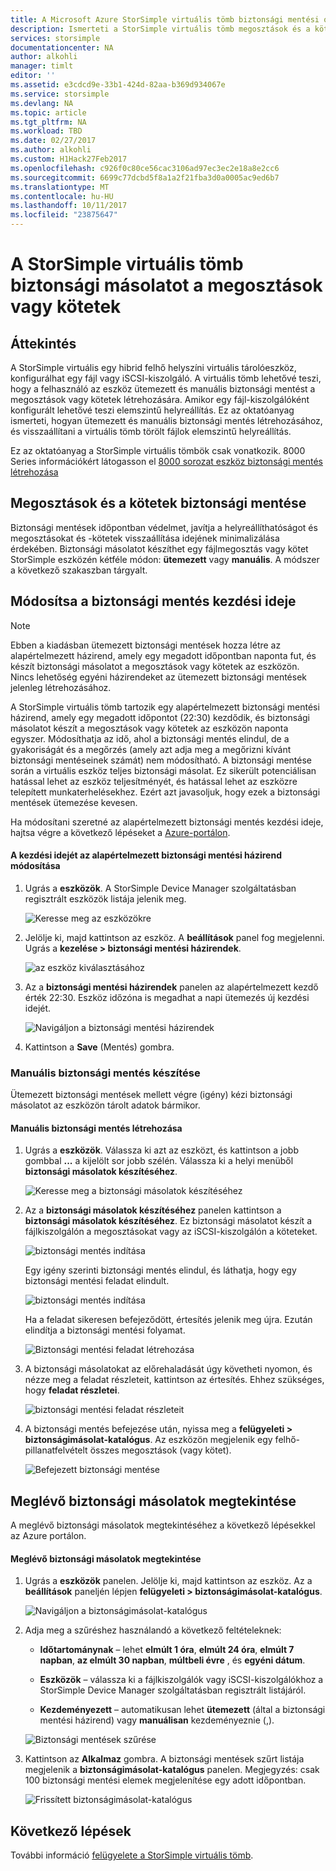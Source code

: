 ```yaml
---
title: A Microsoft Azure StorSimple virtuális tömb biztonsági mentési oktatóanyag |} Microsoft Docs
description: Ismerteti a StorSimple virtuális tömb megosztások és a kötetek biztonsági mentése.
services: storsimple
documentationcenter: NA
author: alkohli
manager: timlt
editor: ''
ms.assetid: e3cdcd9e-33b1-424d-82aa-b369d934067e
ms.service: storsimple
ms.devlang: NA
ms.topic: article
ms.tgt_pltfrm: NA
ms.workload: TBD
ms.date: 02/27/2017
ms.author: alkohli
ms.custom: H1Hack27Feb2017
ms.openlocfilehash: c926f0c80ce56cac3106ad97ec3ec2e18a8e2cc6
ms.sourcegitcommit: 6699c77dcbd5f8a1a2f21fba3d0a0005ac9ed6b7
ms.translationtype: MT
ms.contentlocale: hu-HU
ms.lasthandoff: 10/11/2017
ms.locfileid: "23875647"
---
```

# <a name="back-up-shares-or-volumes-on-your-storsimple-virtual-array"></a>A StorSimple virtuális tömb biztonsági másolatot a megosztások vagy kötetek

## <a name="overview"></a>Áttekintés

A StorSimple virtuális egy hibrid felhő helyszíni virtuális tárolóeszköz, konfigurálhat egy fájl vagy iSCSI-kiszolgáló. A virtuális tömb lehetővé teszi, hogy a felhasználó az eszköz ütemezett és manuális biztonsági mentést a megosztások vagy kötetek létrehozására. Amikor egy fájl-kiszolgálóként konfigurált lehetővé teszi elemszintű helyreállítás. Ez az oktatóanyag ismerteti, hogyan ütemezett és manuális biztonsági mentés létrehozásához, és visszaállítani a virtuális tömb törölt fájlok elemszintű helyreállítás.

Ez az oktatóanyag a StorSimple virtuális tömbök csak vonatkozik. 8000 Series információkért látogasson el [8000 sorozat eszköz biztonsági mentés létrehozása](storsimple-manage-backup-policies-u2.md)

## <a name="back-up-shares-and-volumes"></a>Megosztások és a kötetek biztonsági mentése

Biztonsági mentések időpontban védelmet, javítja a helyreállíthatóságot és megosztásokat és -kötetek visszaállítása idejének minimalizálása érdekében. Biztonsági másolatot készíthet egy fájlmegosztás vagy kötet StorSimple eszközén kétféle módon: **ütemezett** vagy **manuális**. A módszer a következő szakaszban tárgyalt.

## <a name="change-the-backup-start-time"></a>Módosítsa a biztonsági mentés kezdési ideje

> [!NOTE]
> Ebben a kiadásban ütemezett biztonsági mentések hozza létre az alapértelmezett házirend, amely egy megadott időpontban naponta fut, és készít biztonsági másolatot a megosztások vagy kötetek az eszközön. Nincs lehetőség egyéni házirendeket az ütemezett biztonsági mentések jelenleg létrehozásához.


A StorSimple virtuális tömb tartozik egy alapértelmezett biztonsági mentési házirend, amely egy megadott időpontot (22:30) kezdődik, és biztonsági másolatot készít a megosztások vagy kötetek az eszközön naponta egyszer. Módosíthatja az idő, ahol a biztonsági mentés elindul, de a gyakoriságát és a megőrzés (amely azt adja meg a megőrizni kívánt biztonsági mentéseinek számát) nem módosítható. A biztonsági mentése során a virtuális eszköz teljes biztonsági másolat. Ez sikerült potenciálisan hatással lehet az eszköz teljesítményét, és hatással lehet az eszközre telepített munkaterhelésekhez. Ezért azt javasoljuk, hogy ezek a biztonsági mentések ütemezése kevesen.

 Ha módosítani szeretné az alapértelmezett biztonsági mentés kezdési ideje, hajtsa végre a következő lépéseket a [Azure-portálon](https://portal.azure.com/).

#### <a name="to-change-the-start-time-for-the-default-backup-policy"></a>A kezdési idejét az alapértelmezett biztonsági mentési házirend módosítása

1. Ugrás a **eszközök**. A StorSimple Device Manager szolgáltatásban regisztrált eszközök listája jelenik meg. 
   
    ![Keresse meg az eszközökre](./media/storsimple-virtual-array-backup/changebuschedule1.png)

2. Jelölje ki, majd kattintson az eszköz. A **beállítások** panel fog megjelenni. Ugrás a **kezelése > biztonsági mentési házirendek**.
   
    ![az eszköz kiválasztásához](./media/storsimple-virtual-array-backup/changebuschedule2.png)

3. Az a **biztonsági mentési házirendek** panelen az alapértelmezett kezdő érték 22:30. Eszköz időzóna is megadhat a napi ütemezés új kezdési idejét.
   
    ![Navigáljon a biztonsági mentési házirendek](./media/storsimple-virtual-array-backup/changebuschedule5.png)

4. Kattintson a **Save** (Mentés) gombra.

### <a name="take-a-manual-backup"></a>Manuális biztonsági mentés készítése

Ütemezett biztonsági mentések mellett végre (igény) kézi biztonsági másolatot az eszközön tárolt adatok bármikor.

#### <a name="to-create-a-manual-backup"></a>Manuális biztonsági mentés létrehozása

1. Ugrás a **eszközök**. Válassza ki azt az eszközt, és kattintson a jobb gombbal **...**  a kijelölt sor jobb szélén. Válassza ki a helyi menüből **biztonsági másolatok készítéséhez**.
   
    ![Keresse meg a biztonsági másolatok készítéséhez](./media/storsimple-virtual-array-backup/takebackup1m.png)

2. Az a **biztonsági másolatok készítéséhez** panelen kattintson a **biztonsági másolatok készítéséhez**. Ez biztonsági másolatot készít a fájlkiszolgálón a megosztásokat vagy az iSCSI-kiszolgálón a köteteket. 
   
    ![biztonsági mentés indítása](./media/storsimple-virtual-array-backup/takebackup2m.png)
   
    Egy igény szerinti biztonsági mentés elindul, és láthatja, hogy egy biztonsági mentési feladat elindult.
   
    ![biztonsági mentés indítása](./media/storsimple-virtual-array-backup/takebackup3m.png) 
   
    Ha a feladat sikeresen befejeződött, értesítés jelenik meg újra. Ezután elindítja a biztonsági mentési folyamat.
   
    ![Biztonsági mentési feladat létrehozása](./media/storsimple-virtual-array-backup/takebackup4m.png)

3. A biztonsági másolatokat az előrehaladását úgy követheti nyomon, és nézze meg a feladat részleteit, kattintson az értesítés. Ehhez szükséges, hogy **feladat részletei**.
   
     ![biztonsági mentési feladat részleteit](./media/storsimple-virtual-array-backup/takebackup5m.png)

4. A biztonsági mentés befejezése után, nyissa meg a **felügyeleti > biztonságimásolat-katalógus**. Az eszközön megjelenik egy felhő-pillanatfelvételt összes megosztások (vagy kötet).
   
    ![Befejezett biztonsági mentése](./media/storsimple-virtual-array-backup/takebackup19m.png) 

## <a name="view-existing-backups"></a>Meglévő biztonsági másolatok megtekintése
A meglévő biztonsági másolatok megtekintéséhez a következő lépésekkel az Azure portálon.

#### <a name="to-view-existing-backups"></a>Meglévő biztonsági másolatok megtekintése

1. Ugrás a **eszközök** panelen. Jelölje ki, majd kattintson az eszköz. Az a **beállítások** paneljén lépjen **felügyeleti > biztonságimásolat-katalógus**.
   
    ![Navigáljon a biztonságimásolat-katalógus](./media/storsimple-virtual-array-backup/viewbackups1.png)
2. Adja meg a szűréshez használandó a következő feltételeknek:
   
    - **Időtartománynak** – lehet **elmúlt 1 óra**, **elmúlt 24 óra**, **elmúlt 7 napban**, **az elmúlt 30 napban**, **múltbeli évre** , és **egyéni dátum**.
    
    - **Eszközök** – válassza ki a fájlkiszolgálók vagy iSCSI-kiszolgálókhoz a StorSimple Device Manager szolgáltatásban regisztrált listájáról.
   
    - **Kezdeményezett** – automatikusan lehet **ütemezett** (által a biztonsági mentési házirend) vagy **manuálisan** kezdeményeznie (,).
   
    ![Biztonsági mentések szűrése](./media/storsimple-virtual-array-backup/viewbackups2.png)

3. Kattintson az **Alkalmaz** gombra. A biztonsági mentések szűrt listája megjelenik a **biztonságimásolat-katalógus** panelen. Megjegyzés: csak 100 biztonsági mentési elemek megjelenítése egy adott időpontban.
   
    ![Frissített biztonságimásolat-katalógus](./media/storsimple-virtual-array-backup/viewbackups3.png)

## <a name="next-steps"></a>Következő lépések

További információ [felügyelete a StorSimple virtuális tömb](storsimple-ova-web-ui-admin.md).

